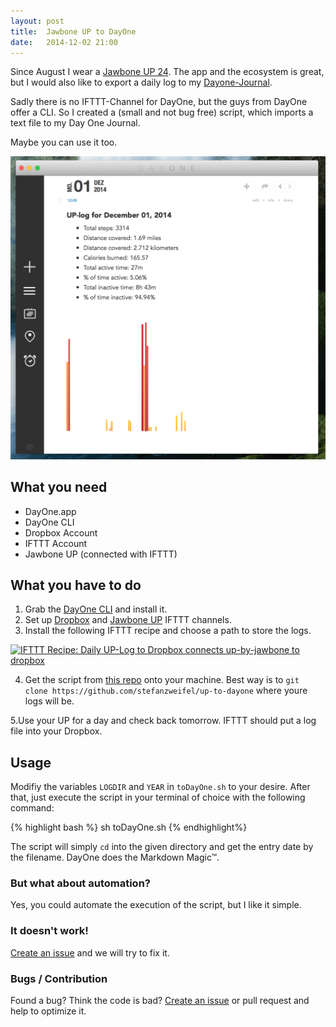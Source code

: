 ```yaml
---
layout: post
title:  Jawbone UP to DayOne
date:   2014-12-02 21:00
---
```


Since August I wear a [Jawbone UP 24](https://jawbone.com/up). The app and the  ecosystem is great, but I would also like to export a daily log to my [Dayone-Journal](http://dayoneapp.com).

Sadly there is no IFTTT-Channel for DayOne, but the guys from DayOne offer a CLI. So I created a (small and not bug free) script, which imports a text file to my Day One Journal.

Maybe you can use it too.

![Dayone.app View of generated entry](/img/posts/jawbone-up-to-dayone/dayone-view.png)

## What you need

- DayOne.app
- DayOne CLI
- Dropbox Account
- IFTTT Account
- Jawbone UP (connected with IFTTT)

## What you have to do

1. Grab the [DayOne CLI](http://dayoneapp.com/downloads/dayone-cli.pkg) and install it.
2. Set up [Dropbox](https://ifttt.com/dropbox) and [Jawbone UP](https://ifttt.com/jawbone_up) IFTTT channels.
3. Install the following IFTTT recipe and choose a path to store the logs.

<a href="https://ifttt.com/view_embed_recipe/224961-daily-up-log-to-dropbox" target = "_blank" class="embed_recipe embed_recipe-l_23" id= "embed_recipe-224961"><img src= 'https://ifttt.com/recipe_embed_img/224961' alt="IFTTT Recipe: Daily UP-Log to Dropbox connects up-by-jawbone to dropbox" width="370px" style="max-width:100%"/></a><script async type="text/javascript" src= "//ifttt.com/assets/embed_recipe.js"></script>

4. Get the script from [this repo](//github.com/stefanzweifel/up-to-dayone) onto your machine. Best way is to `git clone https://github.com/stefanzweifel/up-to-dayone` where youre logs will be.

5.Use your UP for a day and check back tomorrow. IFTTT should put a log file into your Dropbox.

## Usage

Modifiy the variables `LOGDIR` and `YEAR` in `toDayOne.sh` to your desire. After that, just execute the script in your terminal of choice with the following command:

{% highlight bash %}
sh toDayOne.sh
{% endhighlight%}

The script will simply `cd` into the given directory and get the entry date by the filename. DayOne does the Markdown Magic&trade;.

### But what about automation?

Yes, you could automate the execution of the script, but I like it simple.

### It doesn't work!

[Create an issue](//github.com/stefanzweifel/up-to-dayone/issues/new) and we will try to fix it.

### Bugs / Contribution

Found a bug? Think the code is bad? [Create an issue](//github.com/stefanzweifel/up-to-dayone/issues/new) or pull request and help to optimize it.